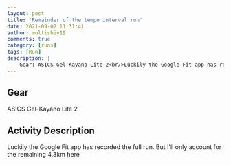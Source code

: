 ```yaml
---
layout: post
title: 'Remainder of the tempo interval run'
date: 2021-09-02 11:31:41
author: multishiv19
comments: true
category: [runs]
tags: [Run]
description: |
    Gear: ASICS Gel-Kayano Lite 2<br/>Luckily the Google Fit app has recorded the full run.<br/>But I'll only account for the remaining 4.3km here
---
```


## Gear
ASICS Gel-Kayano Lite 2

## Activity Description
Luckily the Google Fit app has recorded the full run.
But I'll only account for the remaining 4.3km here


<div width='100%' class='strava-embed-placeholder' data-embed-type='activity' data-embed-id='5890624628'></div>
<script src='https://strava-embeds.com/embed.js'></script>
